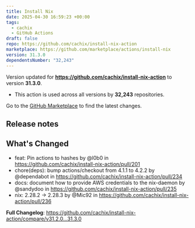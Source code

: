 ```yaml
---
title: Install Nix
date: 2025-04-30 16:59:23 +00:00
tags:
  - cachix
  - GitHub Actions
draft: false
repo: https://github.com/cachix/install-nix-action
marketplace: https://github.com/marketplace/actions/install-nix
version: 31.3.0
dependentsNumber: "32,243"
---
```



Version updated for **https://github.com/cachix/install-nix-action** to version **31.3.0**.
- This action is used across all versions by **32,243** repositories.

Go to the [GitHub Marketplace](https://github.com/marketplace/actions/install-nix) to find the latest changes.

## Release notes

## What's Changed
* feat: Pin actions to hashes by @l0b0 in https://github.com/cachix/install-nix-action/pull/201
* chore(deps): bump actions/checkout from 4.1.1 to 4.2.2 by @dependabot in https://github.com/cachix/install-nix-action/pull/234
* docs: document how to provide AWS credentials to the nix-daemon by @sandydoo in https://github.com/cachix/install-nix-action/pull/235
* nix: 2.28.2 -> 2.28.3 by @Mic92 in https://github.com/cachix/install-nix-action/pull/236


**Full Changelog**: https://github.com/cachix/install-nix-action/compare/v31.2.0...31.3.0
